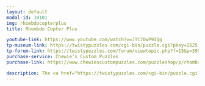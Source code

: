 ```yaml
---
layout: default
modal-id: 10101
img: rhombdocopterplus
title: Rhombdo Copter Plus

youtube-link: https://www.youtube.com/watch?v=JTC7OwP9IQg
tp-museum-link: https://twistypuzzles.com/cgi-bin/puzzle.cgi?pkey=1525
tp-forum-link: https://twistypuzzles.com/forum/viewtopic.php?f=15&p=395369
purchase-service: Chewie's Custom Puzzles
purchase-link: https://www.chewiescustompuzzles.com/puzzleshop/p/rhombdo-copter-plus

description: The <a href="https://twistypuzzles.com/cgi-bin/puzzle.cgi?pkey=1525" target="_blank">Rhombdo Copter Plus</a> is similar to the <a href="http://twistypuzzles.com/cgi-bin/puzzle.cgi?pkey=1687" target="_blank">Curvy Copter Plus</a>, but with the concept applied to the <a href="https://en.wikipedia.org/wiki/Rhombic_dodecahedron" target="_blank">rhombic dodecahedron</a>. It is mechanically identical to the <a href="https://twistypuzzles.com/cgi-bin/puzzle.cgi?pkey=7124" target="_blank">Deranged Dark Matter</a>, and was featured in the <a href="https://www.instagram.com/the_puzzle_advent_calendar/" target="_blank">Puzzle Advent Calendar</a> in <a href="https://www.youtube.com/playlist?list=PLtysvchxBCmTncc_SiOCn0dkerWX2Qe04" target="_blank">2019</a>.
---
```

